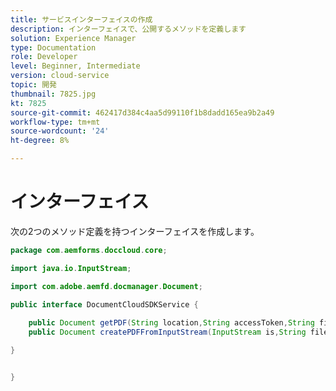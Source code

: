 ```yaml
---
title: サービスインターフェイスの作成
description: インターフェイスで、公開するメソッドを定義します
solution: Experience Manager
type: Documentation
role: Developer
level: Beginner, Intermediate
version: cloud-service
topic: 開発
thumbnail: 7825.jpg
kt: 7825
source-git-commit: 462417d384c4aa5d99110f1b8dadd165ea9b2a49
workflow-type: tm+mt
source-wordcount: '24'
ht-degree: 8%

---
```


# インターフェイス

次の2つのメソッド定義を持つインターフェイスを作成します。

```java
package com.aemforms.doccloud.core;

import java.io.InputStream;

import com.adobe.aemfd.docmanager.Document;

public interface DocumentCloudSDKService {
	
	public Document getPDF(String location,String accessToken,String fileName);
	public Document createPDFFromInputStream(InputStream is,String fileName);

}


}
```
